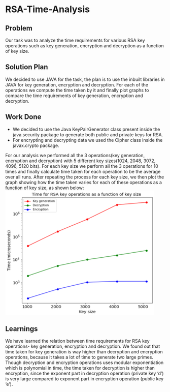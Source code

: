# RSA-Time-Analysis
## Problem
Our task was to analyze the time requirements for various RSA key operations such as key generation, encryption and decryption as a function of key size. 
## Solution Plan
We decided to use JAVA for the task, the plan is to use the inbuilt libraries in JAVA for key generation, encryption and decryption. For each of the operations we compute the time taken by it and finally plot graphs to compare the time requirements of key generation, encryption and decryption. 
## Work Done
*  We decided to use the Java KeyPairGenerator class present inside the java.security package to generate both public and private keys for RSA. 
* For encrypting and decrypting data we used the Cipher class inside the javax.crypto package.

For our analysis we performed all the 3 operations(key generation, encryption and decryption) with 5 different key sizes(1024, 2048, 3072, 4096, 5120 bits). For each key size we perform all the 3 operations for 10 times and finally calculate time taken for each operation to be the average over all runs. After repeating the process for each key size, we then plot the graph showing how the time taken varies for each of these operations as a function of key size, as shown below:
![result.png](result.png)
## Learnings
We have learned the relation between time requirements for RSA key operations- key generation, encryption and decryption. We found out that time taken for key generation is way higher than decryption and encryption operations, because it takes a lot of time to generate two large primes. Though decryption and encryption operations uses modular exponentiation which is polynomial in time, the time taken for decryption is higher than encryption, since the exponent part in decryption operation (private key ‘d’) is very large compared to exponent part in encryption operation (public key ‘e’).
